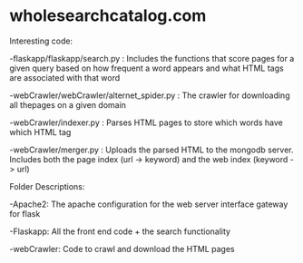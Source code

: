# wholesearchcatalog.com

Interesting code:

-flaskapp/flaskapp/search.py : Includes the functions that score pages for a given query based on how frequent a word appears and what HTML tags are associated with that word

-webCrawler/webCrawler/alternet\_spider.py : The crawler for downloading all thepages on a given domain

-webCrawler/indexer.py : Parses HTML pages to store which words have which HTML tag

-webCrawler/merger.py : Uploads the parsed HTML to the mongodb server. Includes both the page index (url -> keyword) and the web index (keyword -> url)

Folder Descriptions:

-Apache2: The apache configuration for the web server interface gateway for flask

-Flaskapp: All the front end code + the search functionality

-webCrawler: Code to crawl and download the HTML pages
